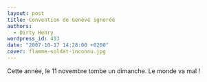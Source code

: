 ```yaml
---
layout: post
title: Convention de Genève ignorée
authors:
  - Dirty Henry
wordpress_id: 413
date: "2007-10-17 14:28:00 +0200"
cover: flamme-soldat-inconnu.jpg
---
```


Cette année, le 11 novembre tombe un dimanche. Le monde va mal !
